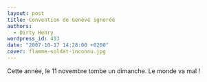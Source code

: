 ```yaml
---
layout: post
title: Convention de Genève ignorée
authors:
  - Dirty Henry
wordpress_id: 413
date: "2007-10-17 14:28:00 +0200"
cover: flamme-soldat-inconnu.jpg
---
```


Cette année, le 11 novembre tombe un dimanche. Le monde va mal !
